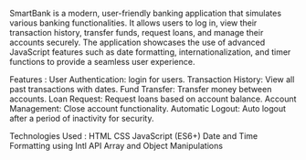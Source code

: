 SmartBank is a modern, user-friendly banking application that simulates various banking functionalities. 
It allows users to log in, view their transaction history, transfer funds, request loans, and manage their accounts securely. The application showcases the use of advanced JavaScript features such as date formatting, internationalization, and timer functions to provide a seamless user experience.

Features : 
User Authentication: login for users.
Transaction History: View all past transactions with dates.
Fund Transfer: Transfer money between accounts.
Loan Request: Request loans based on account balance.
Account Management: Close account functionality.
Automatic Logout: Auto logout after a period of inactivity for security.

Technologies Used : 
HTML
CSS
JavaScript (ES6+)
Date and Time Formatting using Intl API
Array and Object Manipulations
